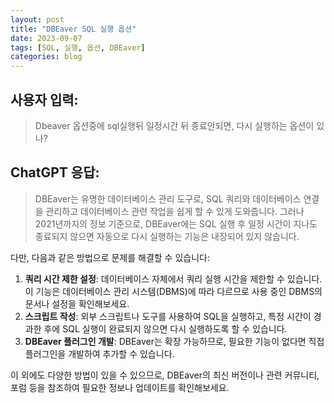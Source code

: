 ```yaml
---
layout: post
title: "DBEaver SQL 실행 옵션"
date: 2023-09-07
tags: [SQL, 실행, 옵션, DBEaver]
categories: blog
---
```


## 사용자 입력:
> Dbeaver 옵션중에 sql실행뒤 일정시간 뒤  종료안되면, 다시 실행하는 옵션이 있나?

## ChatGPT 응답:
> DBEaver는 유명한 데이터베이스 관리 도구로, SQL 쿼리와 데이터베이스 연결을 관리하고 데이터베이스 관련 작업을 쉽게 할 수 있게 도와줍니다. 그러나 2021년까지의 정보 기준으로, DBEaver에는 SQL 실행 후 일정 시간이 지나도 종료되지 않으면 자동으로 다시 실행하는 기능은 내장되어 있지 않습니다.

다만, 다음과 같은 방법으로 문제를 해결할 수 있습니다:

1. **쿼리 시간 제한 설정**: 데이터베이스 자체에서 쿼리 실행 시간을 제한할 수 있습니다. 이 기능은 데이터베이스 관리 시스템(DBMS)에 따라 다르므로 사용 중인 DBMS의 문서나 설정을 확인해보세요.
2. **스크립트 작성**: 외부 스크립트나 도구를 사용하여 SQL을 실행하고, 특정 시간이 경과한 후에 SQL 실행이 완료되지 않으면 다시 실행하도록 할 수 있습니다.
3. **DBEaver 플러그인 개발**: DBEaver는 확장 가능하므로, 필요한 기능이 없다면 직접 플러그인을 개발하여 추가할 수 있습니다.

이 외에도 다양한 방법이 있을 수 있으므로, DBEaver의 최신 버전이나 관련 커뮤니티, 포럼 등을 참조하여 필요한 정보나 업데이트를 확인해보세요.

